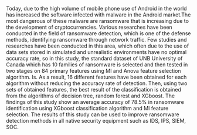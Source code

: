 Today, due to the high volume of mobile phone use of Android in the world has increased the software infected with malware in the Android market.The most dangerous of these malware are ransomware that is increasing due to the development of cryptocurrencies. Various researches have been conducted in the field of ransomware detection, which is one of the defense methods, identifying ransomware through network traffic. Few studies and researches have been conducted in this area, which often due to the use of data sets stored in simulated and unrealistic environments have no optimal accuracy rate, so in this study, the standard dataset of UNB University of Canada which has 10 families of ransomware is selected and then tested in two stages on 84 primary features using MI and Anova feature selection algorithm. Is. As a result, 16 different features have been obtained for each algorithm without reducing the accuracy rate of detection. Then, using two sets of obtained features, the best result of the classification is obtained from the algorithms of decision tree, random forest and XGboost. The findings of this study show an average accuracy of 78.5% in ransomware identification using XGboost classification algorithm and MI feature selection. The results of this study can be used to improve ransomware detection methods in all native security equipment such as IDS, IPS, SIEM, SOC.
